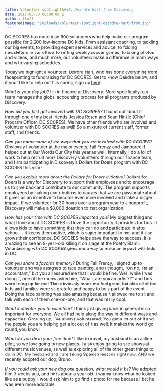 ```yaml
---
title: Volunteer spotlight&#58; Deirdre Hart from Discovery
date: 2017-05-03 00:00:00 Z
author: Staff
featuredImage: "/uploads/volunteer-spotlight-deirdre-hart-from.jpg"
---
```


DC SCORES has more than 500 volunteers who help make our program possible for 2,200 low-income DC kids. From assistant coaching, to tackling our big events, to providing expert services and advice, to folding newsletters in our office, to reffing weekly soccer games, to taking photos and videos, and much more, our volunteers make a difference in many ways and with varying schedules.

Today we highlight a volunteer, Deirdre Hart, who has done everything from facepainting to fundraising for DC SCORES. Get to know Deirdre below, and if you'd like to help out this spring, sign up [here](http://bit.ly/VolunteerDCS)!


*What is your day job?*
I’m in finance at Discovery. More specifically, our team manages the global accounting process for all programs produced by Discovery.

*How did you first get involved with DC SCORES?*
I found out about it through one of my best friends Jessica Rosen and Sean Hinkle (Chief Program Officer, DC SCORES). We have other friends who are involved and volunteer with DC SCORES as well! So a mixture of current staff, former staff, and friends.

*Can you name some of the ways that you are involved with DC SCORES?*
Obviously I volunteer at the major events, Fall Frenzy and Jamboree! I helped out at Our Words Our City this year as well. Internally, I do a lot of work to help recruit more Discovery volunteers through our finance team, and I am participating in Discovery’s Dollars for Doers program with DC SCORES this year!

*Can you explain more about the Dollars for Doers initiative?*
Dollars for Doers is a way for Discovery to support their employees and to encourage us to give back and contribute to our community. The program supports employees by making contributions to causes that we are passionate about. It gives us an incentive to become even more involved and make a bigger impact. If we volunteer for 30 hours over a program year to a nonprofit, Discovery will make a $3,000 donation to that organization.

*How has your time with DC SCORES impacted you?*
My biggest thing and what I love about DC SCORES is I love the opportunity it provides for kids. It allows kids to have something that they can do and participate in after school -- it keeps them active, which is super important to me, and it also grows their confidence. DC SCORES helps pave the way to success. It is amazing to see an 8-year-old killing it on stage at the Poetry Slam!. Volunteering with DC SCORES gives me a way to make an impact with kids in DC.

*Can you share a favorite memory?*
During Fall Frenzy, I signed up to volunteer and was assigned to face painting, and I thought, “Oh no, I’m an accountant,” but you all assured me that I would be fine. Well, while I was doing it, one of the moms asked me, “Woah, are you an artist??” and kids were lining up for me! That obviously made me feel great, but also all of the kids and families were so grateful and happy to be a part of the event. Doing the face painting was also amazing because it allowed me to sit and talk with each of them one-on-one, and that was really cool.

*What motivates you to volunteer?*
I think just giving back in general is so important for everyone. We all had help along the way in different ways and capacities. Growing up, I’ve always volunteered. You get a lot out of it and the people you are helping get a lot out of it as well. It makes the world go round, you know!

*What do you do in your free time?*
I like to travel, my husband is an airline pilot, so we love going to new places. I also enjoy going to see shows at different music venues, as well as exploring all of the other great things to do in DC. My husband and I are taking Spanish lessons right now, AND we recently adopted our dog, Bruno.

*If you could ask your new dog one question, what would it be?*
We adopted him 3 weeks ago, and he is about a year old. I wanna know what he looked like as a puppy! I would ask him to go find a photo for me because I bet he was even more adorable.